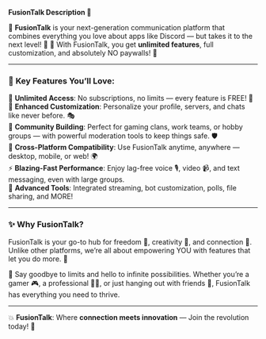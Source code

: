 **FusionTalk Description 🌟**  

🎉 **FusionTalk** is your next-generation communication platform that combines everything you love about apps like Discord — but takes it to the next level! 🚀
🌟 With FusionTalk, you get **unlimited features**, full customization, and absolutely NO paywalls! 💸  

---

### 🔑 **Key Features You’ll Love**:  
💬 **Unlimited Access**: No subscriptions, no limits — every feature is FREE! 💯  
🎨 **Enhanced Customization**: Personalize your profile, servers, and chats like never before. 🎭  
🤝 **Community Building**: Perfect for gaming clans, work teams, or hobby groups — with powerful moderation tools to keep things safe. 🛡️  
📱 **Cross-Platform Compatibility**: Use FusionTalk anytime, anywhere — desktop, mobile, or web! 🌍  
⚡ **Blazing-Fast Performance**: Enjoy lag-free voice 🎙️, video 📹, and text messaging, even with large groups.  
🤖 **Advanced Tools**: Integrated streaming, bot customization, polls, file sharing, and MORE!  

---

### ✨ **Why FusionTalk?**  
FusionTalk is your go-to hub for freedom 🗽, creativity 🎉, and connection 💞. Unlike other platforms, we’re all about empowering YOU with features that let you do more. 💪  

🌟 Say goodbye to limits and hello to infinite possibilities. Whether you’re a gamer 🎮, a professional 👩‍💻, or just hanging out with friends 👫, FusionTalk has everything you need to thrive.  

---

💥 **FusionTalk**: Where **connection meets innovation** — Join the revolution today! 🥳
